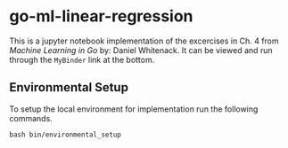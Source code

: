# go-ml-linear-regression
This is a jupyter notebook implementation of the excercises in Ch. 4 from _Machine Learning in Go_ by: Daniel Whitenack. It can be viewed and run through the `MyBinder` link at the bottom.

## Environmental Setup

To setup the local environment for implementation run the following commands.

`bash bin/environmental_setup`
